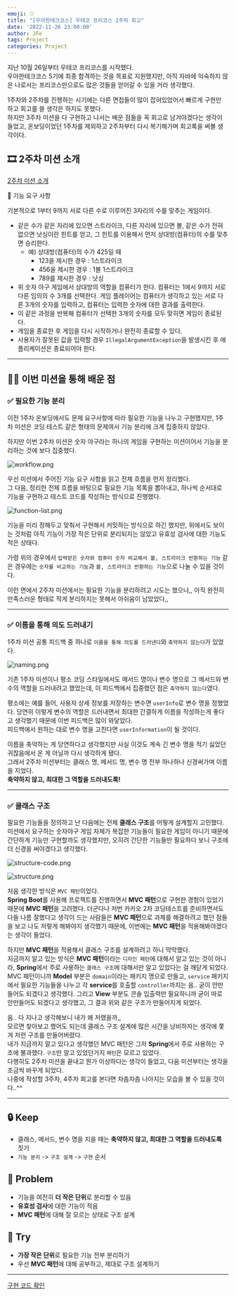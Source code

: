 ```yaml
---
emoji: ⚾
title: "[우아한테크코스] 우테코 프리코스 2주차 회고"
date: '2022-11-26 23:00:00'
author: JFe
tags: Project
categories: Project
---
```


지난 10월 26일부터 우테코 프리코스를 시작했다.  
우아한테크코스 5기에 최종 합격하는 것을 목표로 지원했지만, 아직 자바에 익숙하지 않은 나로서는 프리코스만으로도 많은 것들을 얻어갈 수 있을 거라 생각했다.  

1주차와 2주차를 진행하는 시기에는 다른 면접들이 많이 잡혀있었어서 빠르게 구현만 하고 회고를 쓸 생각은 하지도 못했다.  
하지만 3주차 미션을 다 구현하고 나서는 배운 점들을 꼭 회고로 남겨야겠다는 생각이 들었고, 온보딩이었던 1주차를 제외하고 2주차부터 다시 복기해가며 회고록을 써볼 생각이다.

## 🎞 2주차 미션 소개

[2주차 미션 소개](https://github.com/woowacourse-precourse/java-baseball)  


🚀 기능 요구 사항

기본적으로 1부터 9까지 서로 다른 수로 이루어진 3자리의 수를 맞추는 게임이다.

- 같은 수가 같은 자리에 있으면 스트라이크, 다른 자리에 있으면 볼, 같은 수가 전혀 없으면 낫싱이란 힌트를 얻고, 그 힌트를 이용해서 먼저 상대방(컴퓨터)의 수를 맞추면 승리한다.
    - 예) 상대방(컴퓨터)의 수가 425일 때
        - 123을 제시한 경우 : 1스트라이크
        - 456을 제시한 경우 : 1볼 1스트라이크
        - 789를 제시한 경우 : 낫싱
- 위 숫자 야구 게임에서 상대방의 역할을 컴퓨터가 한다. 컴퓨터는 1에서 9까지 서로 다른 임의의 수 3개를 선택한다. 게임 플레이어는 컴퓨터가 생각하고 있는 서로 다른 3개의 숫자를 입력하고, 컴퓨터는 입력한 숫자에 대한
  결과를 출력한다.
- 이 같은 과정을 반복해 컴퓨터가 선택한 3개의 숫자를 모두 맞히면 게임이 종료된다.
- 게임을 종료한 후 게임을 다시 시작하거나 완전히 종료할 수 있다.
- 사용자가 잘못된 값을 입력할 경우 `IllegalArgumentException`을 발생시킨 후 애플리케이션은 종료되어야 한다.

---

## 👨‍💻 이번 미션을 통해 배운 점

### ✅ 필요한 기능 분리

이전 1주차 온보딩에서도 문제 요구사항에 따라 필요한 기능을 나누고 구현했지만, 1주차 미션은 코딩 테스트 같은 형태의 문제여서 기능 분리에 크게 집중하지 않았다.  

하지만 이번 2주차 미션은 숫자 야구라는 하나의 게임을 구현하는 미션이어서 기능을 분리하는 것에 보다 집중했다.  

![workflow.png](workflow.png)

우선 미션에서 주어진 기능 요구 사항을 읽고 전체 흐름을 먼저 정리했다.  
그 다음, 정리한 전체 흐름을 바탕으로 필요한 기능 목록을 뽑아내고, 하나씩 순서대로 기능을 구현하고 테스트 코드를 작성하는 방식으로 진행했다.  

![function-list.png](function-list.png)

기능을 미리 정해두고 맞춰서 구현해서 커밋하는 방식으로 하긴 했지만, 위에서도 보이는 것처럼 아직 기능이 가장 작은 단위로 분리되지는 않았고 유효성 검사에 대한 기능도 적은 상태다.  

가령 위의 경우에서 `입력받은 숫자와 컴퓨터 숫자 비교해서 볼, 스트라이크 반환하는 기능` 같은 경우에는 `숫자를 비교하는 기능`과 `볼, 스트라이크 반환하는 기능`으로 나눌 수 있을 것이다.  

이런 면에서 2주차 미션에서는 필요한 기능을 분리하려고 시도는 했으나,, 아직 완전히 만족스러운 형태로 작게 분리하지는 못해서 아쉬움이 남았었다,,  

---

### ✅ 이름을 통해 의도 드러내기

1주차 미션 공통 피드백 중 하나로 `이름을 통해 의도를 드러낸다`와 `축약하지 않는다`가 있었다.  

![naming.png](naming.png)

기존 1주차 미션이나 평소 코딩 스타일에서도 메서드 명이나 변수 명으로 그 메서드와 변수의 역할을 드러내려고 했었는데, 이 피드백에서 집중했던 점은 `축약하지 않는다`였다.  

평소에는 예를 들어, 사용자 상세 정보를 저장하는 변수면 `userInfo`로 변수 명을 정했었다. 당연히 이렇게 변수의 역할은 드러내면서 최대한 간결하게 이름을 작성하는게 좋다고 생각했기 때문에 이번 피드백은 많이 와닿았다.  
피드백에서 원하는 대로 변수 명을 고친다면 `userInformation`이 될 것이다.  

이름을 축약하는 게 당연하다고 생각했지만 사실 이것도 계속 긴 변수 명을 적기 싫었던 귀찮음에서 온 게 아닐까 다시 생각하게 됐다.  
그래서 2주차 미션부터는 클래스 명, 메서드 명, 변수 명 전부 하나하나 신경써가며 이름을 지었다.  
**축약하지 않고, 최대한 그 역할을 드러내도록!**

---

### ✅ 클래스 구조

필요한 기능들을 정의하고 난 다음에는 전체 **클래스 구조**를 어떻게 설계할지 고민했다.  
미션에서 요구하는 숫자야구 게임 자체가 복잡한 기능들이 필요한 게임이 아니기 때문에 간단하게 기능만 구현할까도 생각했지만, 오히려 간단한 기능들만 필요하다 보니 구조에 더 신경을 써야겠다고 생각했다.  

![structure-code.png](structure-code.png)

![structure.png](structure.png)

처음 생각한 방식은 `MVC 패턴`이었다.  
**Spring Boot**를 사용해 프로젝트를 진행하면서 **MVC 패턴**으로 구현한 경험이 있었기 때문에 **MVC 패턴**을 고려했다. 더군다나 저번 카카오 2차 코딩테스트를 준비하면서도 다들 나름 잘했다고 생각이 드는 사람들은 **MVC 패턴**으로 과제를 해결하려고 했던 점들을 보고 나도 저렇게 해봐야지 생각했기 때문에, 이번에는 **MVC 패턴**을 적용해봐야겠다는 생각이 들었다.  

하지만 **MVC 패턴**을 적용해서 클래스 구조를 설계하려고 하니 막막했다.  
지금까지 알고 있는 방식은 **MVC 패턴**이라는 `디자인 패턴`에 대해서 알고 있는 것이 아니라, **Spring**에서 주로 사용하는 `클래스 구조`에 대해서만 알고 있었다는 걸 깨닫게 되었다.  
MVC 패턴이니까 **Model** 부분은 `domain`이라는 패키지 명으로 만들고, `service` 패키지에서 필요한 기능들을 나누고 각 **service**를 호출할 `controller`까지는 음.. 굳이 안만들어도 되겠다고 생각했다. 그리고 **View** 부분도 콘솔 입출력만 필요하니까 굳이 따로 안만들어도 되겠다고 생각했고, 그 결과 위와 같은 구조가 만들어지게 되었다.  

음.. 다 지나고 생각해보니 내가 왜 저랬을까,,  
모르면 찾아보고 했어도 되는데 클래스 구조 설계에 많은 시간을 낭비하자는 생각에 쫓겨 저런 구조를 만들어버렸다.  
내가 지금까지 알고 있다고 생각했던 MVC 패턴은 그저 **Spring**에서 주로 사용하는 구조에 불과했다. `구조`만 알고 있었던거지 `패턴`은 모르고 있었다.  
다행히도 2주차 미션을 끝내고 뭔가 이상하다는 생각이 들었고, 다음 미션부터는 생각을 조금씩 바꾸게 되었다.  
나중에 작성할 3주차, 4주차 회고를 본다면 차츰차츰 나아지는 모습을 볼 수 있을 것이다..^^


---


## 🔒 Keep

- 클래스, 메서드, 변수 명을 지을 때는 **축약하지 않고, 최대한 그 역할을 드러내도록** 짓기  
- `기능 분리` -> `구조 설계` -> `구현` 순서  


## 🚧 Problem

- 기능을 여전히 **더 작은 단위**로 분리할 수 있음  
- **유효성 검사**에 대한 기능이 적음  
- **MVC 패턴**에 대해 잘 모르는 상태로 구조 설계  


## 🎯 Try

- **가장 작은 단위**로 필요한 기능 전부 분리하기  
- 우선 **MVC 패턴**에 대해 공부하고, 제대로 구조 설계하기  

---

[구현 코드 확인](https://github.com/Go-Jaecheol/java-baseball/tree/Go-Jaecheol)  


```toc
```